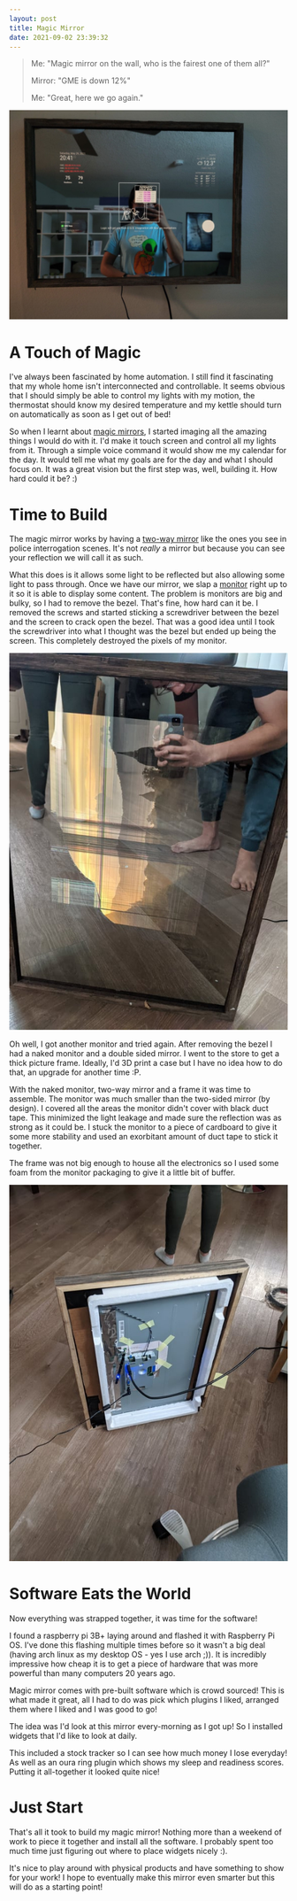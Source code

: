 ```yaml
---
layout: post
title: Magic Mirror
date: 2021-09-02 23:39:32
---
```


> Me: "Magic mirror on the wall, who is the fairest one of them all?"
>
> Mirror: "GME is down 12%"
>
> Me: "Great, here we go again."

<img src="/assets/2021-09-02-images/magic_mirror.jpg" alt="MagicMirror">

# A Touch of Magic

I've always been fascinated by home automation. I still find it fascinating that my whole home isn't
interconnected and controllable. It seems obvious that I should simply be able to control my lights
with my motion, the thermostat should know my desired temperature and my kettle should turn on
automatically as soon as I get out of bed!

So when I learnt about [magic mirrors](https://magicmirror.builders/), I started imaging all the
amazing things I would do with it. I'd make it touch screen and control all my lights from it.
Through a simple voice command it would show me my calendar for the day. It would tell me what my
goals are for the day and what I should focus on. It was a great vision but the first step was,
well, building it. How hard could it be? :)

# Time to Build

The magic mirror works by having a [two-way
mirror](https://www.amazon.com/gp/product/B0732TGTK1/ref=ppx_yo_dt_b_search_asin_title?ie=UTF8&psc=1)
like the ones you see in police interrogation scenes. It's not *really* a mirror but because you can
see your reflection we will call it as such.

What this does is it allows some light to be reflected but also allowing some light to pass through.
Once we have our mirror, we slap a
[monitor](https://www.amazon.com/gp/product/B0148NNKTC/ref=ppx_yo_dt_b_search_asin_title?ie=UTF8&psc=1)
right up to it so it is able to display some content. The problem is monitors are big and bulky, so
I had to remove the bezel. That's fine, how hard can it be. I removed the screws and started
sticking a screwdriver between the bezel and the screen to crack open the bezel. That was a good
idea until I took the screwdriver into what I thought was the bezel but ended up being the screen.
This completely destroyed the pixels of my monitor. 

<img src="/assets/2021-09-02-images/magic_mirror_broken.jpg" alt="MagicMirrorBroken">

Oh well, I got another monitor and tried again. After removing the bezel I had a naked monitor and a
double sided mirror. I went to the store to get a thick picture frame. Ideally, I'd 3D print a case
but I have no idea how to do that, an upgrade for another time :P.

With the naked monitor, two-way mirror and a frame it was time to assemble. The monitor was much
smaller than the two-sided mirror (by design). I covered all the areas the monitor didn't cover with
black duct tape. This minimized the light leakage and made sure the reflection was as strong as it
could be. I stuck the monitor to a piece of cardboard to give it some more stability and used an
exorbitant amount of duct tape to stick it together.

The frame was not big enough to house all the electronics so I used some foam from the monitor
packaging to give it a little bit of buffer.

<img src="/assets/2021-09-02-images/magic_mirror_behind.jpg" alt="MagicMirrorBehind">


# Software Eats the World

Now everything was strapped together, it was time for the software!

I found a raspberry pi 3B+ laying around and flashed it with Raspberry Pi OS. I've done this
flashing multiple times before so it wasn't a big deal (having arch linux as my desktop OS - yes I
use arch ;)). It is incredibly impressive how cheap it is to get a piece of hardware that was more
powerful than many computers 20 years ago.

Magic mirror comes with pre-built software which is crowd sourced! This is what made it great, all I
had to do was pick which plugins I liked, arranged them where I liked and I was good to go!

The idea was I'd look at this mirror every-morning as I got up! So I installed widgets that I'd like
to look at daily.

This included a stock tracker so I can see how much money I lose everyday! As well as an oura ring
plugin which shows my sleep and readiness scores. Putting it all-together it looked quite nice!

# Just Start

That's all it took to build my magic mirror! Nothing more than a weekend of work to piece it
together and install all the software. I probably spent too much time just figuring out where to
place widgets nicely :).

It's nice to play around with physical products and have something to show for your work! I hope to
eventually make this mirror even smarter but this will do as a starting point!
